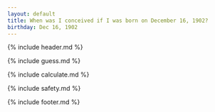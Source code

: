 ```yaml
---
layout: default
title: When was I conceived if I was born on December 16, 1902?
birthday: Dec 16, 1902
---
```


{% include header.md %}

{% include guess.md %}

{% include calculate.md %}

{% include safety.md %}

{% include footer.md %}



